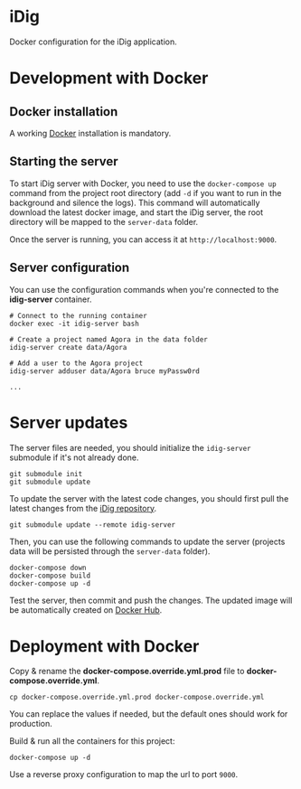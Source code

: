 # iDig

Docker configuration for the iDig application.

# Development with Docker

## Docker installation

A working [Docker](https://docs.docker.com/engine/install/) installation is mandatory.

## Starting the server

To start iDig server with Docker, you need to use the `docker-compose up` command from the project root directory (add `-d` if you want to run in the background and silence the logs). This command will automatically download the latest docker image, and start the iDig server, the root directory will be mapped to the `server-data` folder.

Once the server is running, you can access it at `http://localhost:9000`.

## Server configuration

You can use the configuration commands when you're connected to the **idig-server** container.

```
# Connect to the running container
docker exec -it idig-server bash

# Create a project named Agora in the data folder
idig-server create data/Agora

# Add a user to the Agora project
idig-server adduser data/Agora bruce myPassw0rd

...
```

# Server updates

The server files are needed, you should initialize the `idig-server` submodule if it's not already done.

```
git submodule init
git submodule update
```

To update the server with the latest code changes, you should first pull the latest changes from the [iDig repository](https://github.com/ascsadl/idig-server).

`git submodule update --remote idig-server`

Then, you can use the following commands to update the server (projects data will be persisted through the `server-data` folder).

```
docker-compose down
docker-compose build
docker-compose up -d
```

Test the server, then commit and push the changes. The updated image will be automatically created on [Docker Hub](https://hub.docker.com/repository/docker/unillett/idig/general).

# Deployment with Docker

Copy & rename the **docker-compose.override.yml.prod** file to **docker-compose.override.yml**.

`cp docker-compose.override.yml.prod docker-compose.override.yml`

You can replace the values if needed, but the default ones should work for production.

Build & run all the containers for this project:

`docker-compose up -d`

Use a reverse proxy configuration to map the url to port `9000`.
